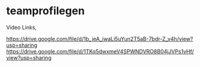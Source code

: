 # teamprofilegen

Video Links,

https://drive.google.com/file/d/1b_jeA_iwaLi5uYun2T5aB-7bdr-Z_v4h/view?usp=sharing
https://drive.google.com/file/d/1TKq5dwxmeV4SPWNDVRO8B04jJVPs1vHf/view?usp=sharing
